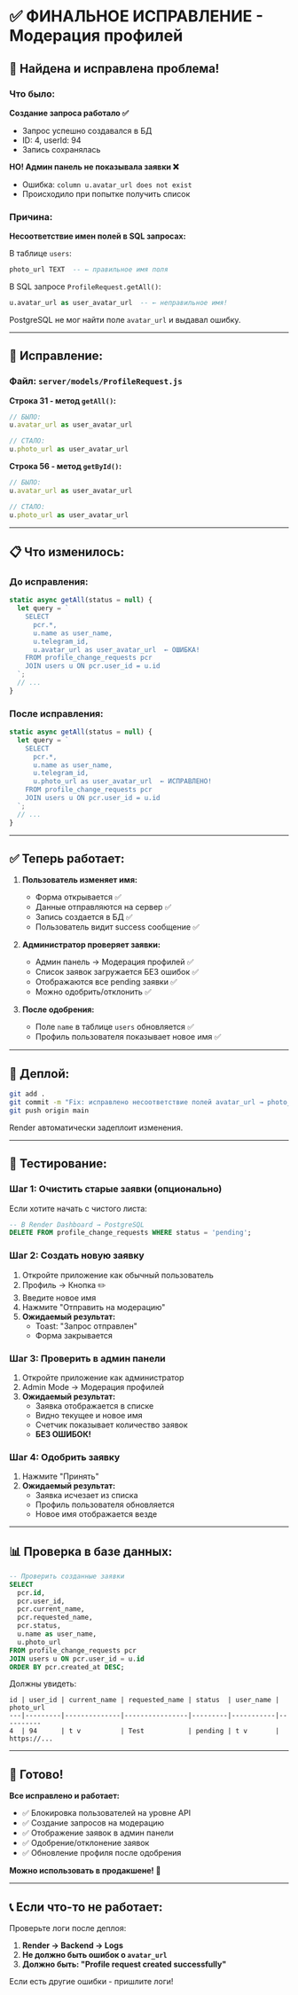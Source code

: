 # ✅ ФИНАЛЬНОЕ ИСПРАВЛЕНИЕ - Модерация профилей

## 🎯 Найдена и исправлена проблема!

### Что было:

**Создание запроса работало ✅**
- Запрос успешно создавался в БД
- ID: 4, userId: 94
- Запись сохранялась

**НО! Админ панель не показывала заявки ❌**
- Ошибка: `column u.avatar_url does not exist`
- Происходило при попытке получить список

### Причина:

**Несоответствие имен полей в SQL запросах:**

В таблице `users`:
```sql
photo_url TEXT  -- ← правильное имя поля
```

В SQL запросе `ProfileRequest.getAll()`:
```sql
u.avatar_url as user_avatar_url  -- ← неправильное имя!
```

PostgreSQL не мог найти поле `avatar_url` и выдавал ошибку.

---

## 🔧 Исправление:

### Файл: `server/models/ProfileRequest.js`

**Строка 31 - метод `getAll()`:**
```javascript
// БЫЛО:
u.avatar_url as user_avatar_url

// СТАЛО:
u.photo_url as user_avatar_url
```

**Строка 56 - метод `getById()`:**
```javascript
// БЫЛО:
u.avatar_url as user_avatar_url

// СТАЛО:
u.photo_url as user_avatar_url
```

---

## 📋 Что изменилось:

### До исправления:
```javascript
static async getAll(status = null) {
  let query = `
    SELECT 
      pcr.*,
      u.name as user_name,
      u.telegram_id,
      u.avatar_url as user_avatar_url  ← ОШИБКА!
    FROM profile_change_requests pcr
    JOIN users u ON pcr.user_id = u.id
  `;
  // ...
}
```

### После исправления:
```javascript
static async getAll(status = null) {
  let query = `
    SELECT 
      pcr.*,
      u.name as user_name,
      u.telegram_id,
      u.photo_url as user_avatar_url  ← ИСПРАВЛЕНО!
    FROM profile_change_requests pcr
    JOIN users u ON pcr.user_id = u.id
  `;
  // ...
}
```

---

## ✅ Теперь работает:

1. **Пользователь изменяет имя:**
   - Форма открывается ✅
   - Данные отправляются на сервер ✅
   - Запись создается в БД ✅
   - Пользователь видит success сообщение ✅

2. **Администратор проверяет заявки:**
   - Админ панель → Модерация профилей ✅
   - Список заявок загружается БЕЗ ошибок ✅
   - Отображаются все pending заявки ✅
   - Можно одобрить/отклонить ✅

3. **После одобрения:**
   - Поле `name` в таблице `users` обновляется ✅
   - Профиль пользователя показывает новое имя ✅

---

## 🚀 Деплой:

```bash
git add .
git commit -m "Fix: исправлено несоответствие полей avatar_url → photo_url"
git push origin main
```

Render автоматически задеплоит изменения.

---

## 🧪 Тестирование:

### Шаг 1: Очистить старые заявки (опционально)
Если хотите начать с чистого листа:
```sql
-- В Render Dashboard → PostgreSQL
DELETE FROM profile_change_requests WHERE status = 'pending';
```

### Шаг 2: Создать новую заявку
1. Откройте приложение как обычный пользователь
2. Профиль → Кнопка ✏️
3. Введите новое имя
4. Нажмите "Отправить на модерацию"
5. **Ожидаемый результат:**
   - Toast: "Запрос отправлен"
   - Форма закрывается

### Шаг 3: Проверить в админ панели
1. Откройте приложение как администратор
2. Admin Mode → Модерация профилей
3. **Ожидаемый результат:**
   - Заявка отображается в списке
   - Видно текущее и новое имя
   - Счетчик показывает количество заявок
   - **БЕЗ ОШИБОК!**

### Шаг 4: Одобрить заявку
1. Нажмите "Принять"
2. **Ожидаемый результат:**
   - Заявка исчезает из списка
   - Профиль пользователя обновляется
   - Новое имя отображается везде

---

## 📊 Проверка в базе данных:

```sql
-- Проверить созданные заявки
SELECT 
  pcr.id,
  pcr.user_id,
  pcr.current_name,
  pcr.requested_name,
  pcr.status,
  u.name as user_name,
  u.photo_url
FROM profile_change_requests pcr
JOIN users u ON pcr.user_id = u.id
ORDER BY pcr.created_at DESC;
```

Должны увидеть:
```
id | user_id | current_name | requested_name | status  | user_name | photo_url
---|---------|--------------|----------------|---------|-----------|----------
4  | 94      | t v          | Test           | pending | t v       | https://...
```

---

## 🎉 Готово!

**Все исправлено и работает:**
- ✅ Блокировка пользователей на уровне API
- ✅ Создание запросов на модерацию
- ✅ Отображение заявок в админ панели
- ✅ Одобрение/отклонение заявок
- ✅ Обновление профиля после одобрения

**Можно использовать в продакшене! 🚀**

---

## 📞 Если что-то не работает:

Проверьте логи после деплоя:
1. **Render → Backend → Logs**
2. **Не должно быть ошибок о `avatar_url`**
3. **Должно быть: "Profile request created successfully"**

Если есть другие ошибки - пришлите логи!

